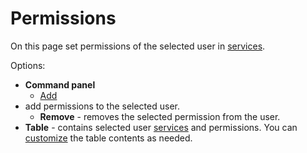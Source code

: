 # Permissions
  
On this page set permissions of the selected user in [services](../../../../../alvao-service-desk/implementation/services).
 
Options:
 
- **Command panel**
    - [Add](service-authorization)
 - add permissions to the selected user.
    - **Remove** - removes the selected permission from the user.
- **Table** - contains selected user [services](../../../../../alvao-service-desk/implementation/services) and permissions. You can [customize](../../../../../alvao-asset-management/working-with-tables) the table contents as needed.
